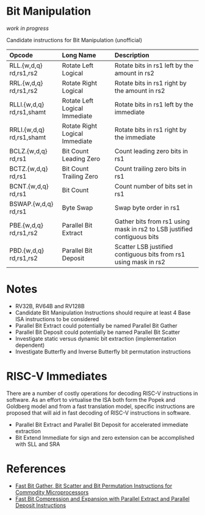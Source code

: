 Bit Manipulation
=====================

_work in progress_

Candidate instructions for Bit Manipulation (unofficial)

Opcode                    | Long Name                      | Description
:----------               | :-------------                 | :---------------
RLL.{w,d,q} rd,rs1,rs2    | Rotate Left Logical            | Rotate bits in rs1 left by the amount in rs2 
RRL.{w,d,q} rd,rs1,rs2    | Rotate Right Logical           | Rotate bits in rs1 right by the amount in rs2
RLLI.{w,d,q} rd,rs1,shamt | Rotate Left Logical Immediate  | Rotate bits in rs1 left by the immediate
RRLI.{w,d,q} rd,rs1,shamt | Rotate Right Logical Immediate | Rotate bits in rs1 right by the immediate
BCLZ.{w,d,q} rd,rs1       | Bit Count Leading Zero         | Count leading zero bits in rs1
BCTZ.{w,d,q} rd,rs1       | Bit Count Trailing Zero        | Count trailing zero bits in rs1
BCNT.{w,d,q} rd,rs1       | Bit Count                      | Count number of bits set in rs1
BSWAP.{w,d,q} rd,rs1      | Byte Swap                      | Swap byte order in rs1
PBE.{w,d,q} rd,rs1,rs2    | Parallel Bit Extract           | Gather bits from rs1 using mask in rs2 to LSB justified contiguous bits
PBD.{w,d,q} rd,rs1,rs2    | Parallel Bit Deposit           | Scatter LSB justified contiguous bits from rs1 using mask in rs2

Notes
==========
- RV32B, RV64B and RV128B
- Candidate Bit Manipulation Instructions should require at least 4 Base ISA instructions to be considered
- Parallel Bit Extract could potentially be named Parallel Bit Gather
- Parallel Bit Deposit could potentially be named Parallel Bit Scatter
- Investigate static versus dynamic bit extraction (implementation dependent)
- Investigate Butterfly and Inverse Butterfly bit permutation instructions

RISC-V Immediates
=======================

There are a number of costly operations for decoding RISC-V instructions in software.
As an effort to virtualise the ISA both form the Popek and Goldberg model and from
a fast translation model, specific instructions are proposed that will aid in fast
decoding of RISC-V instructions in software.

- Parallel Bit Extract and Parallel Bit Deposit for accelerated immediate extraction
- Bit Extend Immediate for sign and zero extension can be accomplished with SLL and SRA

References
================
- [Fast Bit Gather, Bit Scatter and Bit Permutation Instructions for Commodity Microprocessors](http://palms.princeton.edu/system/files/Hilewitz_JSPS_08.pdf)
- [Fast Bit Compression and Expansion with Parallel Extract and Parallel Deposit Instructions](http://palms.ee.princeton.edu/PALMSopen/hilewitz06FastBitCompression.pdf)
